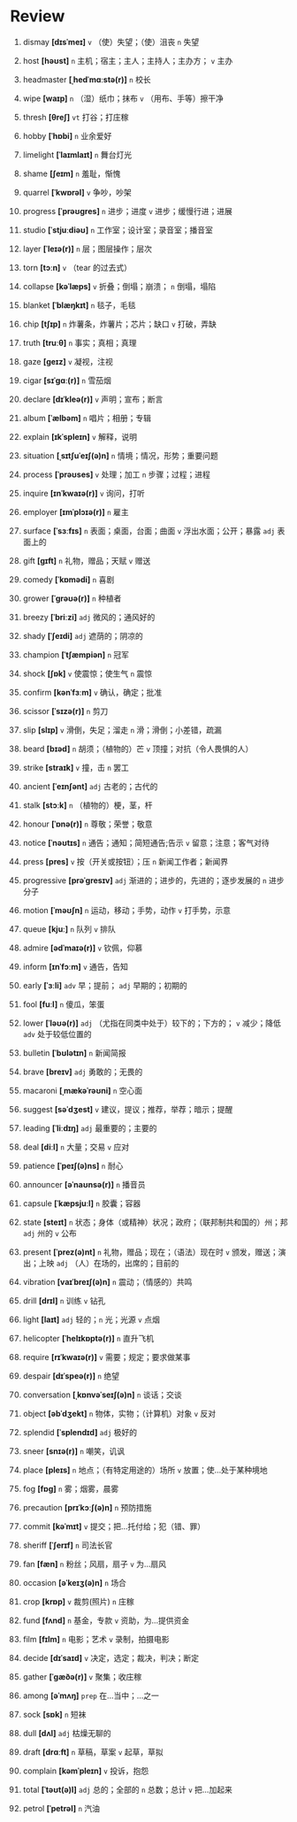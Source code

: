 # Review
1. dismay **[dɪsˈmeɪ]** `v` （使）失望；（使）沮丧 `n` 失望

2. host **[həʊst]** `n` 主机；宿主；主人；主持人；主办方； `v` 主办

3. headmaster **[ˌhedˈmɑːstə(r)]** `n` 校长

4. wipe **[waɪp]** `n` （湿）纸巾；抹布 `v` （用布、手等）擦干净

5. thresh **[θreʃ]** `vt` 打谷；打庄稼

6. hobby **[ˈhɒbi]** `n` 业余爱好

7. limelight **[ˈlaɪmlaɪt]** `n` 舞台灯光

8. shame **[ʃeɪm]** `n` 羞耻，惭愧

9. quarrel **[ˈkwɒrəl]** `v` 争吵，吵架

10. progress **[ˈprəʊɡres]** `n` 进步；进度 `v` 进步；缓慢行进；进展

11. studio **[ˈstjuːdiəʊ]** `n` 工作室；设计室；录音室；播音室

12. layer **[ˈleɪə(r)]** `n` 层；图层操作；层次

13. torn **[tɔːn]** `v` （tear 的过去式）

14. collapse **[kəˈlæps]** `v` 折叠；倒塌；崩溃； `n` 倒塌，塌陷

15. blanket **[ˈblæŋkɪt]** `n` 毯子，毛毯

16. chip **[tʃɪp]** `n` 炸薯条，炸薯片；芯片；缺口 `v` 打破，弄缺

17. truth **[truːθ]** `n` 事实；真相；真理

18. gaze **[ɡeɪz]** `v` 凝视，注视

19. cigar **[sɪˈɡɑː(r)]** `n` 雪茄烟

20. declare **[dɪˈkleə(r)]** `v` 声明；宣布；断言

21. album **[ˈælbəm]** `n` 唱片；相册；专辑

22. explain **[ɪkˈspleɪn]** `v` 解释，说明

23. situation **[ˌsɪtʃuˈeɪʃ(ə)n]** `n` 情境；情况，形势；重要问题

24. process **[ˈprəʊses]** `v` 处理；加工 `n` 步骤；过程；进程

25. inquire **[ɪnˈkwaɪə(r)]** `v` 询问，打听

26. employer **[ɪmˈplɔɪə(r)]** `n` 雇主

27. surface **[ˈsɜːfɪs]** `n` 表面；桌面，台面；曲面 `v` 浮出水面；公开；暴露 `adj` 表面上的

28. gift **[ɡɪft]** `n` 礼物，赠品；天赋 `v` 赠送

29. comedy **[ˈkɒmədi]** `n` 喜剧

30. grower **[ˈɡrəʊə(r)]** `n` 种植者

31. breezy **[ˈbriːzi]** `adj` 微风的；通风好的

32. shady **[ˈʃeɪdi]** `adj` 遮荫的；阴凉的

33. champion **[ˈtʃæmpiən]** `n` 冠军

34. shock **[ʃɒk]** `v` 使震惊；使生气 `n` 震惊

35. confirm **[kənˈfɜːm]** `v` 确认，确定；批准

36. scissor **[ˈsɪzə(r)]** `n` 剪刀

37. slip **[slɪp]** `v` 滑倒，失足；溜走 `n` 滑；滑倒；小差错，疏漏

38. beard **[bɪəd]** `n` 胡须；（植物的）芒 `v` 顶撞；对抗（令人畏惧的人）

39. strike **[straɪk]** `v` 撞，击 `n` 罢工

40. ancient **[ˈeɪnʃənt]** `adj` 古老的；古代的

41. stalk **[stɔːk]** `n` （植物的）梗，茎，杆

42. honour **[ˈɒnə(r)]** `n` 尊敬；荣誉；敬意

43. notice **[ˈnəʊtɪs]** `n` 通告；通知；简短通告;告示 `v` 留意；注意；客气对待

44. press **[pres]** `v` 按（开关或按钮）；压 `n` 新闻工作者；新闻界

45. progressive **[prəˈɡresɪv]** `adj` 渐进的；进步的，先进的；逐步发展的 `n` 进步分子

46. motion **[ˈməʊʃn]** `n` 运动，移动；手势，动作 `v` 打手势，示意

47. queue **[kjuː]** `n` 队列 `v` 排队

48. admire **[ədˈmaɪə(r)]** `v` 钦佩，仰慕

49. inform **[ɪnˈfɔːm]** `v` 通告，告知

50. early **[ˈɜːli]** `adv` 早；提前； `adj` 早期的；初期的

51. fool **[fuːl]** `n` 傻瓜，笨蛋

52. lower **[ˈləʊə(r)]** `adj` （尤指在同类中处于）较下的；下方的； `v` 减少；降低 `adv` 处于较低位置的

53. bulletin **[ˈbʊlətɪn]** `n` 新闻简报

54. brave **[breɪv]** `adj` 勇敢的；无畏的

55. macaroni **[ˌmækəˈrəʊni]** `n` 空心面

56. suggest **[səˈdʒest]** `v` 建议，提议；推荐，举荐；暗示；提醒

57. leading **[ˈliːdɪŋ]** `adj` 最重要的；主要的

58. deal **[diːl]** `n` 大量；交易 `v` 应对

59. patience **[ˈpeɪʃ(ə)ns]** `n` 耐心

60. announcer **[əˈnaʊnsə(r)]** `n` 播音员

61. capsule **[ˈkæpsjuːl]** `n` 胶囊；容器

62. state **[steɪt]** `n` 状态；身体（或精神）状况；政府；（联邦制共和国的）州；邦 `adj` 州的 `v` 公布

63. present **[ˈprez(ə)nt]** `n` 礼物，赠品；现在；（语法）现在时 `v` 颁发，赠送；演出；上映 `adj` （人）在场的，出席的；目前的

64. vibration **[vaɪˈbreɪʃ(ə)n]** `n` 震动；（情感的）共鸣

65. drill **[drɪl]** `n` 训练 `v` 钻孔

66. light **[laɪt]** `adj` 轻的；`n` 光；光源 `v` 点烟

67. helicopter **[ˈhelɪkɒptə(r)]** `n` 直升飞机

68. require **[rɪˈkwaɪə(r)]** `v` 需要；规定；要求做某事

69. despair **[dɪˈspeə(r)]** `n` 绝望

70. conversation **[ˌkɒnvəˈseɪʃ(ə)n]** `n` 谈话；交谈

71. object **[əbˈdʒekt]** `n` 物体，实物；（计算机）对象 `v` 反对

72. splendid **[ˈsplendɪd]** `adj` 极好的

73. sneer **[snɪə(r)]** `n` 嘲笑，讥讽

74. place **[pleɪs]** `n` 地点；（有特定用途的）场所 `v` 放置；使...处于某种境地

75. fog **[fɒɡ]** `n` 雾；烟雾，晨雾

76. precaution **[prɪˈkɔːʃ(ə)n]** `n` 预防措施

77. commit **[kəˈmɪt]** `v` 提交；把...托付给；犯（错、罪）

78. sheriff **[ˈʃerɪf]** `n` 司法长官

79. fan **[fæn]** `n` 粉丝；风扇，扇子 `v` 为...扇风

80. occasion **[əˈkeɪʒ(ə)n]** `n` 场合

81. crop **[krɒp]** `v` 裁剪(照片) `n` 庄稼

82. fund **[fʌnd]** `n` 基金，专款 `v` 资助，为...提供资金

83. film **[fɪlm]** `n` 电影；艺术 `v` 录制，拍摄电影

84. decide **[dɪˈsaɪd]** `v` 决定，选定；裁决，判决；断定

85. gather **[ˈɡæðə(r)]** `v` 聚集；收庄稼

86. among **[əˈmʌŋ]** `prep` 在...当中；...之一

87. sock **[sɒk]** `n` 短袜

88. dull **[dʌl]** `adj` 枯燥无聊的

89. draft **[drɑːft]** `n` 草稿，草案 `v` 起草，草拟

90. complain **[kəmˈpleɪn]** `v` 投诉，抱怨

91. total **[ˈtəʊt(ə)l]** `adj` 总的；全部的 `n` 总数；总计 `v` 把...加起来

92. petrol **[ˈpetrəl]** `n` 汽油


